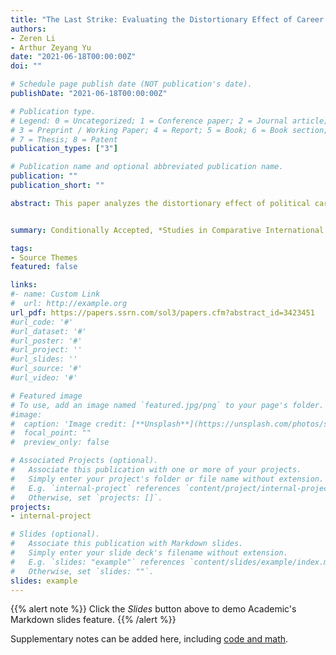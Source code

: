 ```yaml
---
title: "The Last Strike: Evaluating the Distortionary Effect of Career Incentives on Taxation in China"
authors:
- Zeren Li
- Arthur Zeyang Yu
date: "2021-06-18T00:00:00Z"
doi: ""

# Schedule page publish date (NOT publication's date).
publishDate: "2021-06-18T00:00:00Z"

# Publication type.
# Legend: 0 = Uncategorized; 1 = Conference paper; 2 = Journal article;
# 3 = Preprint / Working Paper; 4 = Report; 5 = Book; 6 = Book section;
# 7 = Thesis; 8 = Patent
publication_types: ["3"]

# Publication name and optional abbreviated publication name.
publication: ""
publication_short: ""

abstract: This paper analyzes the distortionary effect of political career incentives on fiscal extraction. We argue that competitive promotion tournaments distort public officials’ career incentives, leading to excessive tax extraction efforts. We empirically estimate the magnitude of distortion by exploiting two institutional designs for political selection in China, the age threshold for promotion and regulated term limits. We find that a promotion tournament becomes more intense when prefectural party leaders enter their last promotion-eligible term (at 50-55 years old). Given fierce competition for career advancement, prefectural party leaders extract excessive fiscal revenue to demonstrate their competence, but they do not enhance economic performance or redistribution efforts.


summary: Conditionally Accepted, *Studies in Comparative International Development*

tags:
- Source Themes
featured: false

links:
#- name: Custom Link
#  url: http://example.org
url_pdf: https://papers.ssrn.com/sol3/papers.cfm?abstract_id=3423451
#url_code: '#'
#url_dataset: '#'
#url_poster: '#'
#url_project: ''
#url_slides: ''
#url_source: '#'
#url_video: '#'

# Featured image
# To use, add an image named `featured.jpg/png` to your page's folder. 
#image:
#  caption: 'Image credit: [**Unsplash**](https://unsplash.com/photos/s9CC2SKySJM)'
#  focal_point: ""
#  preview_only: false

# Associated Projects (optional).
#   Associate this publication with one or more of your projects.
#   Simply enter your project's folder or file name without extension.
#   E.g. `internal-project` references `content/project/internal-project/index.md`.
#   Otherwise, set `projects: []`.
projects:
- internal-project

# Slides (optional).
#   Associate this publication with Markdown slides.
#   Simply enter your slide deck's filename without extension.
#   E.g. `slides: "example"` references `content/slides/example/index.md`.
#   Otherwise, set `slides: ""`.
slides: example
---
```


{{% alert note %}}
Click the *Slides* button above to demo Academic's Markdown slides feature.
{{% /alert %}}

Supplementary notes can be added here, including [code and math](https://sourcethemes.com/academic/docs/writing-markdown-latex/).
